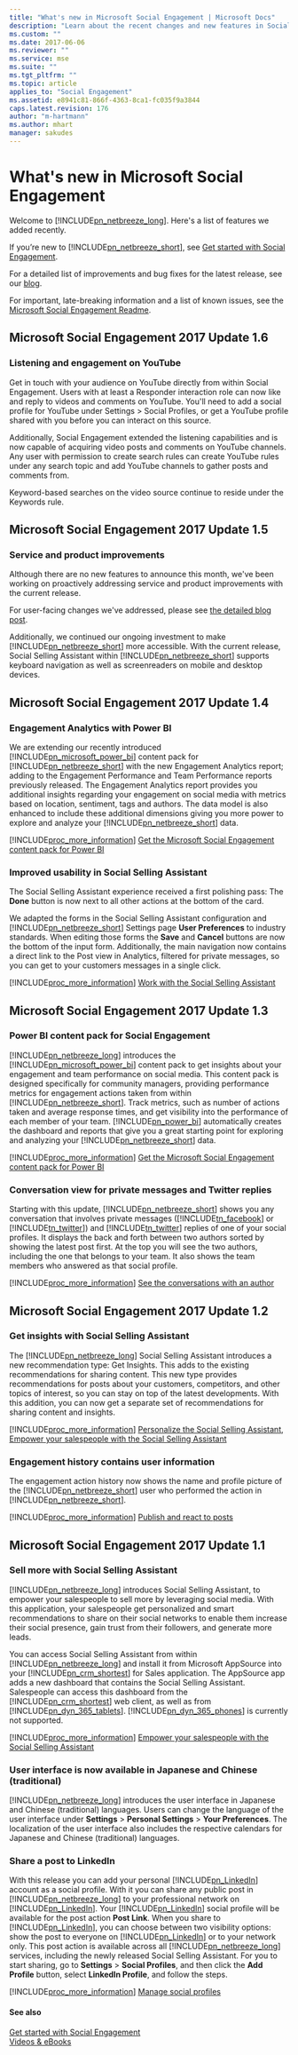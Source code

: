 ```yaml
---
title: "What's new in Microsoft Social Engagement | Microsoft Docs"
description: "Learn about the recent changes and new features in Social Engagement."
ms.custom: ""
ms.date: 2017-06-06
ms.reviewer: ""
ms.service: mse
ms.suite: ""
ms.tgt_pltfrm: ""
ms.topic: article
applies_to: "Social Engagement"
ms.assetid: e8941c81-866f-4363-8ca1-fc035f9a3844
caps.latest.revision: 176
author: "m-hartmann"
ms.author: mhart
manager: sakudes
---
```

# What&#39;s new in Microsoft Social Engagement
Welcome to [!INCLUDE[pn_netbreeze_long](../includes/pn-netbreeze-long.md)]. Here's a list of features we added recently. 
 
 If you’re new to [!INCLUDE[pn_netbreeze_short](../includes/pn-netbreeze-short.md)], see [Get started with Social Engagement](../social-engagement/get-started.md). 
 
 For a detailed list of improvements and bug fixes for the latest release, see our [blog](https://blogs.msdn.microsoft.com/crm/tag/social-engagement-kb-articles/). 
 
 For important, late-breaking information and a list of known issues, see the [Microsoft Social Engagement Readme](http://go.microsoft.com/fwlink/p/?LinkID=393612). 

## Microsoft Social Engagement 2017 Update 1.6

### Listening and engagement on YouTube

Get in touch with your audience on YouTube directly from within Social Engagement. Users with at least a Responder interaction role can now like and reply to videos and comments on YouTube. You'll need to add a social profile for YouTube under Settings > Social Profiles, or get a YouTube profile shared with you before you can interact on this source.

Additionally, Social Engagement extended the listening capabilities and is now capable of acquiring video posts and comments on YouTube channels. Any user with permission to create search rules can create YouTube rules under any search topic and add YouTube channels to gather posts and comments from.

Keyword-based searches on the video source continue to reside under the Keywords rule. 

## Microsoft Social Engagement 2017 Update 1.5

### Service and product improvements

Although there are no new features to announce this month, we've been working on proactively addressing service and product improvements with the current release.

For user-facing changes we've addressed, please see [the detailed blog post](https://blogs.msdn.microsoft.com/crm/2017/06/09/whats-new-in-microsoft-social-engagement-2017-update-1-5/).

Additionally, we continued our ongoing investment to make [!INCLUDE[pn_netbreeze_short](../includes/pn-netbreeze-short.md)] more accessible. With the current release, Social Selling Assistant within [!INCLUDE[pn_netbreeze_short](../includes/pn-netbreeze-short.md)] supports keyboard navigation as well as screenreaders on mobile and desktop devices.

## Microsoft Social Engagement 2017 Update 1.4 
 
### Engagement Analytics with Power BI 
 We are extending our recently introduced [!INCLUDE[pn_microsoft_power_bi](../includes/pn-microsoft-power-bi.md)] content pack for [!INCLUDE[pn_netbreeze_short](../includes/pn-netbreeze-short.md)] with the new Engagement Analytics report; adding to the Engagement Performance and Team Performance reports previously released. The Engagement Analytics report provides you additional insights regarding your engagement on social media with metrics based on location, sentiment, tags and authors. The data model is also enhanced to include these additional dimensions giving you more power to explore and analyze your [!INCLUDE[pn_netbreeze_short](../includes/pn-netbreeze-short.md)] data. 
 
 [!INCLUDE[proc_more_information](../includes/proc-more-information.md)] [Get the Microsoft Social Engagement content pack for Power BI](../social-engagement/get-content-pack-for-power-bi.md) 
 
### Improved usability in Social Selling Assistant 
 The Social Selling Assistant experience received a first polishing pass: The **Done** button is now next to all other actions at the bottom of the card. 
 
 We adapted the forms in the Social Selling Assistant configuration and [!INCLUDE[pn_netbreeze_short](../includes/pn-netbreeze-short.md)] Settings page **User Preferences** to industry standards. When editing those forms the **Save** and **Cancel** buttons are now the bottom of the input form. Additionally, the main navigation now contains a direct link to the Post view in Analytics, filtered for private messages, so you can get to your customers messages in a single click. 
 
 [!INCLUDE[proc_more_information](../includes/proc-more-information.md)] [Work with the Social Selling Assistant](../social-engagement/work-with-social-selling-assistant.md) 
 
## Microsoft Social Engagement 2017 Update 1.3 
 
### Power BI content pack for Social Engagement 
 [!INCLUDE[pn_netbreeze_long](../includes/pn-netbreeze-long.md)] introduces the [!INCLUDE[pn_microsoft_power_bi](../includes/pn-microsoft-power-bi.md)] content pack to get insights about your engagement and team performance on social media. This content pack is designed specifically for community managers, providing performance metrics for engagement actions taken from within [!INCLUDE[pn_netbreeze_short](../includes/pn-netbreeze-short.md)]. Track metrics, such as number of actions taken and average response times, and get visibility into the performance of each member of your team. [!INCLUDE[pn_power_bi](../includes/pn-power-bi.md)] automatically creates the dashboard and reports that give you a great starting point for exploring and analyzing your [!INCLUDE[pn_netbreeze_short](../includes/pn-netbreeze-short.md)] data. 
 
 [!INCLUDE[proc_more_information](../includes/proc-more-information.md)] [Get the Microsoft Social Engagement content pack for Power BI](../social-engagement/get-content-pack-for-power-bi.md) 
 
### Conversation view for private messages and Twitter replies 
 Starting with this update, [!INCLUDE[pn_netbreeze_short](../includes/pn-netbreeze-short.md)] shows you any conversation that involves private messages ([!INCLUDE[tn_facebook](../includes/tn-facebook.md)] or [!INCLUDE[tn_twitter](../includes/tn-twitter.md)]) and [!INCLUDE[tn_twitter](../includes/tn-twitter.md)] replies of one of your social profiles. It displays the back and forth between two authors sorted by showing the latest post first. At the top you will see the two authors, including the one that belongs to your team. It also shows the team members who answered as that social profile. 
 
 [!INCLUDE[proc_more_information](../includes/proc-more-information.md)] [See the conversations with an author](../social-engagement/posts-conversations.md#conversationView) 
 
## Microsoft Social Engagement 2017 Update 1.2 
 
### Get insights with Social Selling Assistant 
 The [!INCLUDE[pn_netbreeze_long](../includes/pn-netbreeze-long.md)] Social Selling Assistant introduces a new recommendation type: Get Insights. This adds to the existing recommendations for sharing content. This new type provides recommendations for posts about your customers, competitors, and other topics of interest, so you can stay on top of the latest developments. With this addition, you can now get a separate set of recommendations for sharing content and insights. 
 
 [!INCLUDE[proc_more_information](../includes/proc-more-information.md)] [Personalize the Social Selling Assistant](../social-engagement/personalize-social-selling-assistant.md), [Empower your salespeople with the Social Selling Assistant](../social-engagement/social-selling-assistant-overview.md) 
 
### Engagement history contains user information 
 The engagement action history now shows the name and profile picture of the [!INCLUDE[pn_netbreeze_short](../includes/pn-netbreeze-short.md)] user who performed the action in [!INCLUDE[pn_netbreeze_short](../includes/pn-netbreeze-short.md)]. 
 
 [!INCLUDE[proc_more_information](../includes/proc-more-information.md)] [Publish and react to posts](../social-engagement/publish-react-posts.md) 
 
## Microsoft Social Engagement 2017 Update 1.1 
 
### Sell more with Social Selling Assistant 
 [!INCLUDE[pn_netbreeze_long](../includes/pn-netbreeze-long.md)] introduces Social Selling Assistant, to empower your salespeople to sell more by leveraging social media. With this application, your salespeople get personalized and smart recommendations to share on their social networks to enable them increase their social presence, gain trust from their followers, and generate more leads. 
 
 You can access Social Selling Assistant from within [!INCLUDE[pn_netbreeze_long](../includes/pn-netbreeze-long.md)] and install it from Microsoft AppSource into your [!INCLUDE[pn_crm_shortest](../includes/pn-crm-shortest.md)] for Sales application. The AppSource app adds a new dashboard that contains the Social Selling Assistant. Salespeople can access this dashboard from the [!INCLUDE[pn_crm_shortest](../includes/pn-crm-shortest.md)] web client, as well as from [!INCLUDE[pn_dyn_365_tablets](../includes/pn-dyn-365-tablets.md)]. [!INCLUDE[pn_dyn_365_phones](../includes/pn-dyn-365-phones.md)] is currently not supported. 
 
 [!INCLUDE[proc_more_information](../includes/proc-more-information.md)] [Empower your salespeople with the Social Selling Assistant](../social-engagement/social-selling-assistant-overview.md) 
 
### User interface is now available in Japanese and Chinese (traditional) 
 [!INCLUDE[pn_netbreeze_long](../includes/pn-netbreeze-long.md)] introduces the user interface in Japanese and Chinese (traditional) languages. Users can change the language of the user interface under **Settings** > **Personal Settings** > **Your Preferences**. The localization of the user interface also includes the respective calendars for Japanese and Chinese (traditional) languages. 
 
### Share a post to LinkedIn 
 With this release you can add your personal [!INCLUDE[pn_LinkedIn](../includes/pn-linkedin.md)] account as a social profile. With it you can share any public post in [!INCLUDE[pn_netbreeze_long](../includes/pn-netbreeze-long.md)] to your professional network on [!INCLUDE[pn_LinkedIn](../includes/pn-linkedin.md)]. Your [!INCLUDE[pn_LinkedIn](../includes/pn-linkedin.md)] social profile will be available for the post action **Post Link**. When you share to [!INCLUDE[pn_LinkedIn](../includes/pn-linkedin.md)], you can choose between two visibility options: show the post to everyone on [!INCLUDE[pn_LinkedIn](../includes/pn-linkedin.md)] or to your network only. This post action is available across all [!INCLUDE[pn_netbreeze_long](../includes/pn-netbreeze-long.md)] services, including the newly released Social Selling Assistant. For you to start sharing, go to **Settings** > **Social Profiles**, and then click the **Add Profile** button, select **LinkedIn Profile**, and follow the steps. 
 
 [!INCLUDE[proc_more_information](../includes/proc-more-information.md)] [Manage social profiles](../social-engagement/manage-social-profiles.md) 
 
#### See also 
 [Get started with Social Engagement](../social-engagement/get-started.md)  
 [Videos & eBooks](http://go.microsoft.com/fwlink/p/?LinkId=400708)

